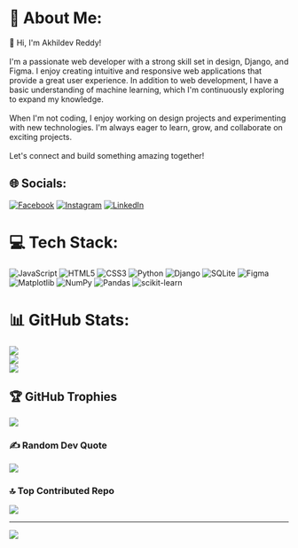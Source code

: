 # 💫 About Me:
👋 Hi, I'm Akhildev Reddy!<br><br>I'm a passionate web developer with a strong skill set in design, Django, and Figma. I enjoy creating intuitive and responsive web applications that provide a great user experience. In addition to web development, I have a basic understanding of machine learning, which I'm continuously exploring to expand my knowledge.<br><br>When I'm not coding, I enjoy working on design projects and experimenting with new technologies. I'm always eager to learn, grow, and collaborate on exciting projects.<br><br>Let's connect and build something amazing together!


## 🌐 Socials:
[![Facebook](https://img.shields.io/badge/Facebook-%231877F2.svg?logo=Facebook&logoColor=white)](https://facebook.com/AkhildevReddy20) [![Instagram](https://img.shields.io/badge/Instagram-%23E4405F.svg?logo=Instagram&logoColor=white)](https://instagram.com/goofbeast_) [![LinkedIn](https://img.shields.io/badge/LinkedIn-%230077B5.svg?logo=linkedin&logoColor=white)](https://linkedin.com/in/akhildevreddy) 

# 💻 Tech Stack:
![JavaScript](https://img.shields.io/badge/javascript-%23323330.svg?style=for-the-badge&logo=javascript&logoColor=%23F7DF1E) ![HTML5](https://img.shields.io/badge/html5-%23E34F26.svg?style=for-the-badge&logo=html5&logoColor=white) ![CSS3](https://img.shields.io/badge/css3-%231572B6.svg?style=for-the-badge&logo=css3&logoColor=white) ![Python](https://img.shields.io/badge/python-3670A0?style=for-the-badge&logo=python&logoColor=ffdd54) ![Django](https://img.shields.io/badge/django-%23092E20.svg?style=for-the-badge&logo=django&logoColor=white) ![SQLite](https://img.shields.io/badge/sqlite-%2307405e.svg?style=for-the-badge&logo=sqlite&logoColor=white) ![Figma](https://img.shields.io/badge/figma-%23F24E1E.svg?style=for-the-badge&logo=figma&logoColor=white) ![Matplotlib](https://img.shields.io/badge/Matplotlib-%23ffffff.svg?style=for-the-badge&logo=Matplotlib&logoColor=black) ![NumPy](https://img.shields.io/badge/numpy-%23013243.svg?style=for-the-badge&logo=numpy&logoColor=white) ![Pandas](https://img.shields.io/badge/pandas-%23150458.svg?style=for-the-badge&logo=pandas&logoColor=white) ![scikit-learn](https://img.shields.io/badge/scikit--learn-%23F7931E.svg?style=for-the-badge&logo=scikit-learn&logoColor=white)
# 📊 GitHub Stats:
![](https://github-readme-stats.vercel.app/api?username=Target-blackbox&theme=neon&hide_border=false&include_all_commits=true&count_private=true)<br/>
![](https://github-readme-streak-stats.herokuapp.com/?user=Target-blackbox&theme=neon&hide_border=false)<br/>
![](https://github-readme-stats.vercel.app/api/top-langs/?username=Target-blackbox&theme=neon&hide_border=false&include_all_commits=true&count_private=true&layout=compact)

## 🏆 GitHub Trophies
![](https://github-profile-trophy.vercel.app/?username=Target-blackbox&theme=radical&no-frame=false&no-bg=true&margin-w=4)

### ✍️ Random Dev Quote
![](https://quotes-github-readme.vercel.app/api?type=horizontal&theme=radical)

### 🔝 Top Contributed Repo
![](https://github-contributor-stats.vercel.app/api?username=Target-blackbox&limit=5&theme=dark&combine_all_yearly_contributions=true)

---
[![](https://visitcount.itsvg.in/api?id=Target-blackbox&icon=0&color=0)](https://visitcount.itsvg.in)

<!-- Proudly created with GPRM ( https://gprm.itsvg.in ) -->
